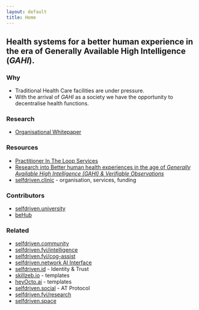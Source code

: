 ```yaml
---
layout: default
title: Home
---
```


## Health systems for a better human experience in the era of Generally Available High Intelligence (*GAHI*).

### Why
- Traditional Health Care facilities are under pressure.
- With the arrival of *GAHI* as a society we have the opportunity to decentralise health functions.

### Research

- [Organisational Whitepaper](/organisation/whitepaper/)

### Resources

- [Practitioner In The Loop Services](/practitioner-in-the-loop-services/)
- [Research into Better human health experiences in the age of *Generally Available High Intelligence (GAHI) & Verifiable Observations*](/research/)
- [selfdriven.clinic](https://selfdriven.clinic) - organisation, services, funding

### Contributors

- [selfdriven.university](https://selfdriven.university)
- [beHub](https://behub.com.au)

### Related

- [selfdriven.community](https://selfdriven.community)
- [selfdriven.fyi/intelligence](https://selfdriven.fyi/intelligence)
- [selfdriven.fyi/cog-assist](https://selfdriven.fyi/cog-assist)
- [selfdriven.network AI Interface](https://selfdriven.network)
- [selfdriven.id](https://selfdriven.id) - Identity & Trust
- [skillzeb.io](https://skillzeb.io) - templates
- [heyOcto.ai](https://heyocto.ai) - templates
- [selfdriven.social](https://selfdriven.social) - AT Protocol
- [selfdriven.fyi/research](https://selfdriven.fyi/research)
- [selfdriven.space](https://selfdriven.space)

